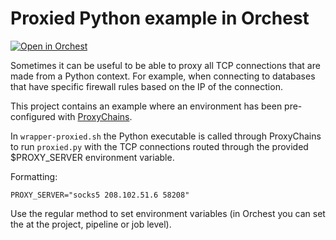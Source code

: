 # Proxied Python example in Orchest
[![Open in Orchest](https://github.com/orchest/orchest-examples/raw/main/imgs/open_in_orchest.svg)](https://cloud.orchest.io/?import_url=https://github.com/ricklamers/orchest-proxy-python-example)

Sometimes it can be useful to be able to proxy all TCP connections that are made from a Python context. For example, when connecting to databases that have specific firewall rules based on the IP of the connection.

This project contains an example where an environment has been pre-configured with [ProxyChains](https://github.com/haad/proxychains).

In `wrapper-proxied.sh` the Python executable is called through ProxyChains to run `proxied.py` with the TCP connections routed through the provided $PROXY_SERVER environment variable.

Formatting:
```
PROXY_SERVER="socks5 208.102.51.6 58208"
```

Use the regular method to set environment variables (in Orchest you can set the at the project, pipeline or job level).


<!-- ![Pipeline visualization](https://pviz.orchest.io/?pipeline=https://github.com/ricklamers/orchest-proxy-python-example/main.orchest) -->
